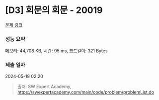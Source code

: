 # [D3] 회문의 회문 - 20019 

[문제 링크](https://swexpertacademy.com/main/code/problem/problemDetail.do?contestProbId=AY2hjCWKbykDFATh) 

### 성능 요약

메모리: 44,708 KB, 시간: 95 ms, 코드길이: 321 Bytes

### 제출 일자

2024-05-18 02:20



> 출처: SW Expert Academy, https://swexpertacademy.com/main/code/problem/problemList.do